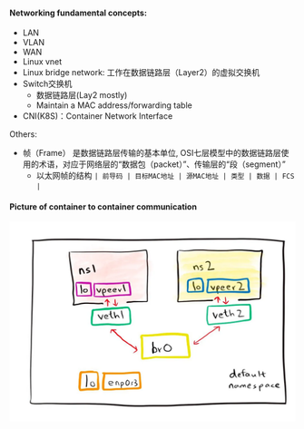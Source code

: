 

#### Networking fundamental concepts:
- LAN
- VLAN
- WAN
- Linux vnet
- Linux bridge network: 工作在数据链路层（Layer2）的虚拟交换机
- Switch交换机
    - 数据链路层(Lay2 mostly)
    - Maintain a MAC address/forwarding table
- CNI(K8S)：Container Network Interface

Others:
- 帧（Frame） 是数据链路层传输的基本单位, OSI七层模型中的数据链路层使用的术语，对应于网络层的“数据包（packet）”、传输层的“段（segment）” 
    - 以太网帧的结构 `| 前导码 | 目标MAC地址 | 源MAC地址 | 类型 | 数据 | FCS |`

 #### Picture of container to container communication
 ![dockerNetwork](dockerNetworking.png)
